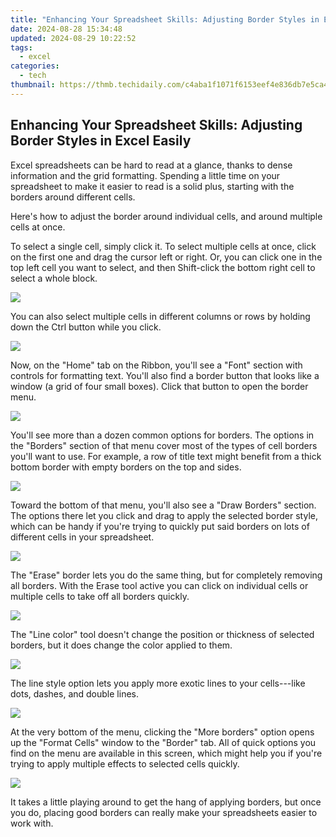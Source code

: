 ```yaml
---
title: "Enhancing Your Spreadsheet Skills: Adjusting Border Styles in Excel Easily"
date: 2024-08-28 15:34:48
updated: 2024-08-29 10:22:52
tags:
  - excel
categories:
  - tech
thumbnail: https://thmb.techidaily.com/c4aba1f1071f6153eef4e836db7e5ca4bdc93515fc62fa8fcf2e43a66dd6f0fc.jpg
---
```


## Enhancing Your Spreadsheet Skills: Adjusting Border Styles in Excel Easily

Excel spreadsheets can be hard to read at a glance, thanks to dense information and the grid formatting. Spending a little time on your spreadsheet to make it easier to read is a solid plus, starting with the borders around different cells.

 Here's how to adjust the border around individual cells, and around multiple cells at once.

 To select a single cell, simply click it. To select multiple cells at once, click on the first one and drag the cursor left or right. Or, you can click one in the top left cell you want to select, and then Shift-click the bottom right cell to select a whole block.

![](https://static1.howtogeekimages.com/wordpress/wp-content/uploads/2018/02/img_5a96430a81b62.png) 

 You can also select multiple cells in different columns or rows by holding down the Ctrl button while you click.

![](https://static1.howtogeekimages.com/wordpress/wp-content/uploads/2018/02/img_5a9643460b081.png) 

 Now, on the "Home" tab on the Ribbon, you'll see a "Font" section with controls for formatting text. You'll also find a border button that looks like a window (a grid of four small boxes). Click that button to open the border menu.

![](https://static1.howtogeekimages.com/wordpress/wp-content/uploads/2018/02/img_5a96438c9679d.png) 

 You'll see more than a dozen common options for borders. The options in the "Borders" section of that menu cover most of the types of cell borders you'll want to use. For example, a row of title text might benefit from a thick bottom border with empty borders on the top and sides.

![](https://static1.howtogeekimages.com/wordpress/wp-content/uploads/2018/02/img_5a9643d512b4e.png) 

 Toward the bottom of that menu, you'll also see a "Draw Borders" section. The options there let you click and drag to apply the selected border style, which can be handy if you're trying to quickly put said borders on lots of different cells in your spreadsheet.

![](https://static1.howtogeekimages.com/wordpress/wp-content/uploads/2018/02/img_5a96441fd6184.png) 

 The "Erase" border lets you do the same thing, but for completely removing all borders. With the Erase tool active you can click on individual cells or multiple cells to take off all borders quickly.

![](https://static1.howtogeekimages.com/wordpress/wp-content/uploads/2018/02/img_5a96444be9b1e.png) 

 The "Line color" tool doesn't change the position or thickness of selected borders, but it does change the color applied to them.

![](https://static1.howtogeekimages.com/wordpress/wp-content/uploads/2018/02/img_5a964499090c5.png) 

 The line style option lets you apply more exotic lines to your cells---like dots, dashes, and double lines.

![](https://static1.howtogeekimages.com/wordpress/wp-content/uploads/2018/02/img_5a9644d469be3.png) 

 At the very bottom of the menu, clicking the "More borders" option opens up the "Format Cells" window to the "Border" tab. All of quick options you find on the menu are available in this screen, which might help you if you're trying to apply multiple effects to selected cells quickly.

![](https://static1.howtogeekimages.com/wordpress/wp-content/uploads/2018/02/img_5a9642d392c24.png) 

 It takes a little playing around to get the hang of applying borders, but once you do, placing good borders can really make your spreadsheets easier to work with.

<ins class="adsbygoogle"
     style="display:block"
     data-ad-format="autorelaxed"
     data-ad-client="ca-pub-7571918770474297"
     data-ad-slot="1223367746"></ins>



<ins class="adsbygoogle"
     style="display:block"
     data-ad-client="ca-pub-7571918770474297"
     data-ad-slot="8358498916"
     data-ad-format="auto"
     data-full-width-responsive="true"></ins>
